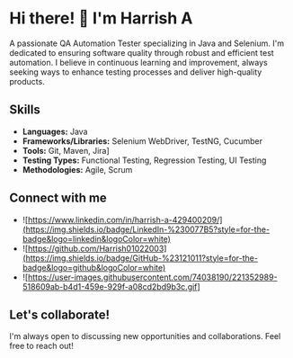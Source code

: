 # Hi there! 👋 I'm Harrish A

A passionate QA Automation Tester specializing in Java and Selenium. I'm dedicated to ensuring software quality through robust and efficient test automation.  I believe in continuous learning and improvement, always seeking ways to enhance testing processes and deliver high-quality products.

 ## Skills

* **Languages:** Java
* **Frameworks/Libraries:** Selenium WebDriver, TestNG, Cucumber
* **Tools:** Git, Maven, Jira]
* **Testing Types:** Functional Testing, Regression Testing, UI Testing
* **Methodologies:** Agile, Scrum


## Connect with me

* ![https://www.linkedin.com/in/harrish-a-429400209/](https://img.shields.io/badge/LinkedIn-%230077B5?style=for-the-badge&logo=linkedin&logoColor=white)
* ![https://github.com/Harrish01022003](https://img.shields.io/badge/GitHub-%23121011?style=for-the-badge&logo=github&logoColor=white)
* ![https://user-images.githubusercontent.com/74038190/221352989-518609ab-b4d1-459e-929f-a08cd2bd9b3c.gif]
## Let's collaborate!

I'm always open to discussing new opportunities and collaborations. Feel free to reach out!
<!--
**Harrish01022003/Harrish01022003** is a ✨ _special_ ✨ repository because its `README.md` (this file) appears on your GitHub profile.

Here are some ideas to get you started:

- 🔭 I’m currently working on ...
- 🌱 I’m currently learning ...
- 👯 I’m looking to collaborate on ...
- 🤔 I’m looking for help with ...
- 💬 Ask me about ...
- 📫 How to reach me: ...
- 😄 Pronouns: ...
- ⚡ Fun fact: ...
-->
